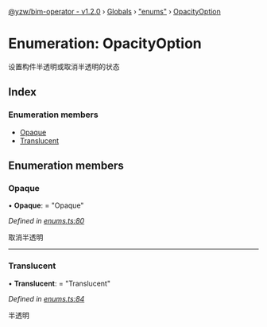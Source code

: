 [@yzw/bim-operator - v1.2.0](../README.md) › [Globals](../globals.md) › ["enums"](../modules/_enums_.md) › [OpacityOption](_enums_.opacityoption.md)

# Enumeration: OpacityOption

设置构件半透明或取消半透明的状态

## Index

### Enumeration members

* [Opaque](_enums_.opacityoption.md#opaque)
* [Translucent](_enums_.opacityoption.md#translucent)

## Enumeration members

###  Opaque

• **Opaque**: = "Opaque"

*Defined in [enums.ts:80](https://github.com/youkaisteve/bim-operator/blob/6108016/src/enums.ts#L80)*

取消半透明

___

###  Translucent

• **Translucent**: = "Translucent"

*Defined in [enums.ts:84](https://github.com/youkaisteve/bim-operator/blob/6108016/src/enums.ts#L84)*

半透明
